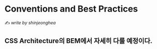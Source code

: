 # Conventions and Best Practices

:writing_hand: *write by shinjeonghea*

## CSS Architecture의 BEM에서 자세히 다룰 예정이다.

